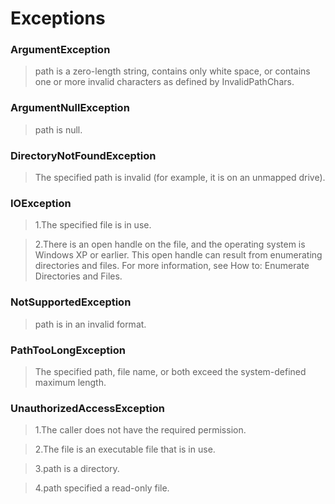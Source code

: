 # Exceptions
### ArgumentException
>path is a zero-length string, contains only white space, or contains one or more invalid characters as defined by InvalidPathChars.

### ArgumentNullException
>path is null.

### DirectoryNotFoundException
>The specified path is invalid (for example, it is on an unmapped drive).

### IOException
>1.The specified file is in use.

>2.There is an open handle on the file, and the operating system is Windows XP or earlier. This open handle can result from enumerating directories and files. For more information, see How to: Enumerate Directories and Files.

### NotSupportedException
>path is in an invalid format.

### PathTooLongException
>The specified path, file name, or both exceed the system-defined maximum length.

### UnauthorizedAccessException
>1.The caller does not have the required permission.

>2.The file is an executable file that is in use.

>3.path is a directory.

>4.path specified a read-only file.

